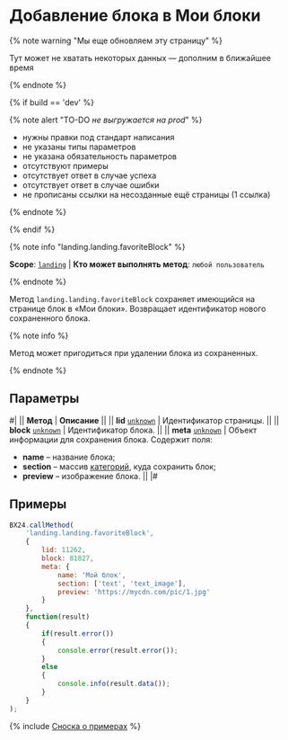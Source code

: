 # Добавление блока в Мои блоки

{% note warning "Мы еще обновляем эту страницу" %}

Тут может не хватать некоторых данных — дополним в ближайшее время

{% endnote %}

{% if build == 'dev' %}

{% note alert "TO-DO _не выгружается на prod_" %}

- нужны правки под стандарт написания
- не указаны типы параметров
- не указана обязательность параметров
- отсутствуют примеры
- отсутствует ответ в случае успеха
- отсутствует ответ в случае ошибки
- не прописаны ссылки на несозданные ещё страницы (1 ссылка)

{% endnote %}

{% endif %}

{% note info "landing.landing.favoriteBlock" %}

**Scope**: [`landing`](../../../scopes/permissions.md) | **Кто может выполнять метод**: `любой пользователь`

{% endnote %}

Метод `landing.landing.favoriteBlock` сохраняет имеющийся на странице блок в «Мои блоки». Возвращает идентификатор нового сохраненного блока.

{% note info %}

Метод может пригодиться при удалении блока из сохраненных.

{% endnote %}

## Параметры

#|
|| **Метод** | **Описание** ||
|| **lid**
[`unknown`](../../../data-types.md) | Идентификатор страницы. ||
|| **block**
[`unknown`](../../../data-types.md) | Идентификатор блока. ||
|| **meta**
[`unknown`](../../../data-types.md) | Объект информации для сохранения блока. Содержит поля:
- **name** – название блока;
- **section** – массив [категорий](https://dev.1c-bitrix.ru/rest_help/landing/block/manifest.php), куда сохранить блок;
- **preview** – изображение блока. ||
|#

## Примеры

```js
BX24.callMethod(
    'landing.landing.favoriteBlock',
    {
        lid: 11262,
        block: 81827,
        meta: {
            name: 'Мой блок',
            section: ['text', 'text_image'],
            preview: 'https://mycdn.com/pic/1.jpg'
        }
    },
    function(result)
    {
        if(result.error())
        {
            console.error(result.error());
        }
        else
        {
            console.info(result.data());
        }
    }
);
```

{% include [Сноска о примерах](../../../../_includes/examples.md) %}